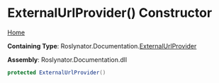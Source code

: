 # ExternalUrlProvider\(\) Constructor

[Home](../../../../README.md#_top)

**Containing Type**: Roslynator\.Documentation\.[ExternalUrlProvider](../README.md#_top)

**Assembly**: Roslynator\.Documentation\.dll

```csharp
protected ExternalUrlProvider()
```


